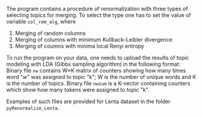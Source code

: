 The program contains a procedure of renormalization with three types of selecting topics for merging. To select the type one has to set the value of variable `col_rem_alg`, where

1. Merging of random columns
2. Merging of columns with minimum Kullback-Leibler divergence
3. Merging of coumns with minima local Renyi entropy

To run the program on your data, one needs to upload the results of topic modeling with LDA (Gibbs sampling algorithm) in the following format:
Binary file `nw` contains W\*K matrix of counters showing how many times word "w" was assigned to topic "k"; W is the number of unique words and K is the number of topics.
Binary file `nwsum` is a K-vector containing counters which show how many tokens were assigned to topic "k".

Examples of such files are provided for Lenta dataset in the folder `pyRenormalize_Lenta`. 

